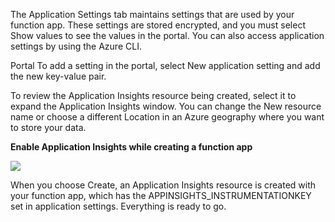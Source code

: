 The Application Settings tab maintains settings that are used by your function app. These settings are stored encrypted, and you must select Show values to see the values in the portal. You can also access application settings by using the Azure CLI.

Portal
To add a setting in the portal, select New application setting and add the new key-value pair.




To review the Application Insights resource being created, select it to expand the Application Insights window. You can change the New resource name or choose a different Location in an Azure geography where you want to store your data.

**Enable Application Insights while creating a function app**

![](https://github.com/fenago/katacoda-scenarios/raw/master/azure-functions/azure-functions-monitoring/steps/3/create.JPG)

When you choose Create, an Application Insights resource is created with your function app, which has the APPINSIGHTS_INSTRUMENTATIONKEY set in application settings. Everything is ready to go.